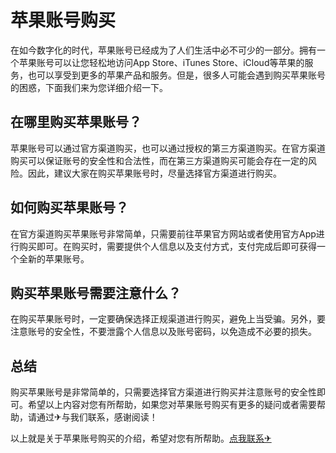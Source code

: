 # 苹果账号购买

在如今数字化的时代，苹果账号已经成为了人们生活中必不可少的一部分。拥有一个苹果账号可以让您轻松地访问App Store、iTunes Store、iCloud等苹果的服务，也可以享受到更多的苹果产品和服务。但是，很多人可能会遇到购买苹果账号的困惑，下面我们来为您详细介绍一下。

## 在哪里购买苹果账号？

苹果账号可以通过官方渠道购买，也可以通过授权的第三方渠道购买。在官方渠道购买可以保证账号的安全性和合法性，而在第三方渠道购买可能会存在一定的风险。因此，建议大家在购买苹果账号时，尽量选择官方渠道进行购买。

## 如何购买苹果账号？

在官方渠道购买苹果账号非常简单，只需要前往苹果官方网站或者使用官方App进行购买即可。在购买时，需要提供个人信息以及支付方式，支付完成后即可获得一个全新的苹果账号。

## 购买苹果账号需要注意什么？

在购买苹果账号时，一定要确保选择正规渠道进行购买，避免上当受骗。另外，要注意账号的安全性，不要泄露个人信息以及账号密码，以免造成不必要的损失。

## 总结

购买苹果账号是非常简单的，只需要选择官方渠道进行购买并注意账号的安全性即可。希望以上内容对您有所帮助，如果您对苹果账号购买有更多的疑问或者需要帮助，请通过✈与我们联系，感谢阅读！

以上就是关于苹果账号购买的介绍，希望对您有所帮助。[点我联系✈](https://blog.G208.com)